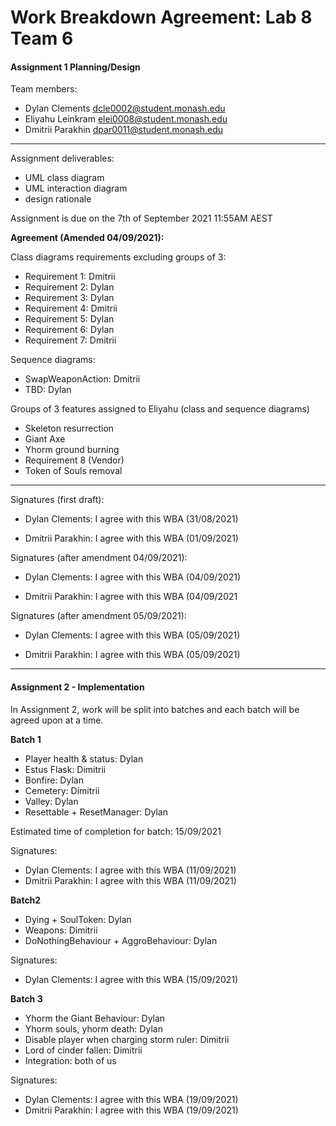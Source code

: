 # Work Breakdown Agreement: Lab 8 Team 6
#### Assignment 1 Planning/Design

Team members:
- Dylan Clements dcle0002@student.monash.edu
- Eliyahu Leinkram elei0008@student.monash.edu
- Dmitrii Parakhin dpar0011@student.monash.edu

---

Assignment deliverables:
- UML class diagram
- UML interaction diagram 
- design rationale 

Assignment is due on the 7th of September 2021 11:55AM AEST

**Agreement (Amended 04/09/2021):**<br>

Class diagrams requirements excluding groups of 3:
- Requirement 1: Dmitrii
- Requirement 2: Dylan
- Requirement 3: Dylan
- Requirement 4: Dmitrii
- Requirement 5: Dylan
- Requirement 6: Dylan
- Requirement 7: Dmitrii


Sequence diagrams:
- SwapWeaponAction: Dmitrii
- TBD: Dylan


Groups of 3 features assigned to Eliyahu (class and sequence diagrams)
- Skeleton resurrection
- Giant Axe
- Yhorm ground burning
- Requirement 8 (Vendor)
- Token of Souls removal 

---

Signatures (first draft):

- Dylan Clements: I agree with this WBA (31/08/2021)

- Dmitrii Parakhin: I agree with this WBA (01/09/2021)


Signatures (after amendment 04/09/2021):

- Dylan Clements: I agree with this WBA (04/09/2021)

- Dmitrii Parakhin: I agree with this WBA (04/09/2021


Signatures (after amendment 05/09/2021):

- Dylan Clements: I agree with this WBA (05/09/2021)

- Dmitrii Parakhin: I agree with this WBA (05/09/2021)
---

#### Assignment 2 - Implementation

In Assignment 2, work will be split into batches and each batch will be agreed 
upon at a time.

**Batch 1**
- Player health & status: Dylan
- Estus Flask: Dimitrii
- Bonfire: Dylan
- Cemetery: Dimitrii
- Valley: Dylan
- Resettable + ResetManager: Dylan

Estimated time of completion for batch: 15/09/2021

Signatures:
- Dylan Clements: I agree with this WBA (11/09/2021)
- Dmitrii Parakhin: I agree with this WBA (11/09/2021)


**Batch2**
- Dying + SoulToken: Dylan
- Weapons: Dimitrii
- DoNothingBehaviour + AggroBehaviour: Dylan

Signatures:
- Dylan Clements: I agree with this WBA (15/09/2021)


**Batch 3**
- Yhorm the Giant Behaviour: Dylan
- Yhorm souls, yhorm death: Dylan
- Disable player when charging storm ruler: Dimitrii
- Lord of cinder fallen: Dimitrii
- Integration: both of us

Signatures:
- Dylan Clements: I agree with this WBA (19/09/2021)
- Dmitrii Parakhin: I agree with this WBA (19/09/2021)


